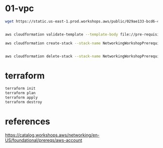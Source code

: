 # 01-vpc
```bash
wget https://static.us-east-1.prod.workshops.aws/public/029ae133-bcd6-4175-80b7-a5afcb59763d/static/foundational/cfn/pre-requisites.yaml


aws cloudformation validate-template --template-body file://pre-requisites.yaml 

aws cloudformation create-stack --stack-name NetworkingWorkshopPrerequisites --template-body file://pre-requisites.yaml --capabilities CAPABILITY_NAMED_IAM


aws cloudformation delete-stack --stack-name NetworkingWorkshopPrerequisites 

```

# terraform

```bash
terraform init
terraform plan
terraform apply
terraform destroy
```



# references
https://catalog.workshops.aws/networking/en-US/foundational/prereqs/aws-account
